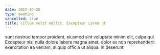 ```yaml
---
date: 2017-10-28
type: meeting
cancelled: true
title: cillum velit mollit. Excepteur Lorem ut
---
```

sunt nostrud tempor proident, eiusmod sint voluptate minim elit, culpa qui Excepteur nisi nulla dolore labore magna amet, dolor ex non reprehenderit exercitation ea veniam, aliquip officia ut aliqua. in deserunt